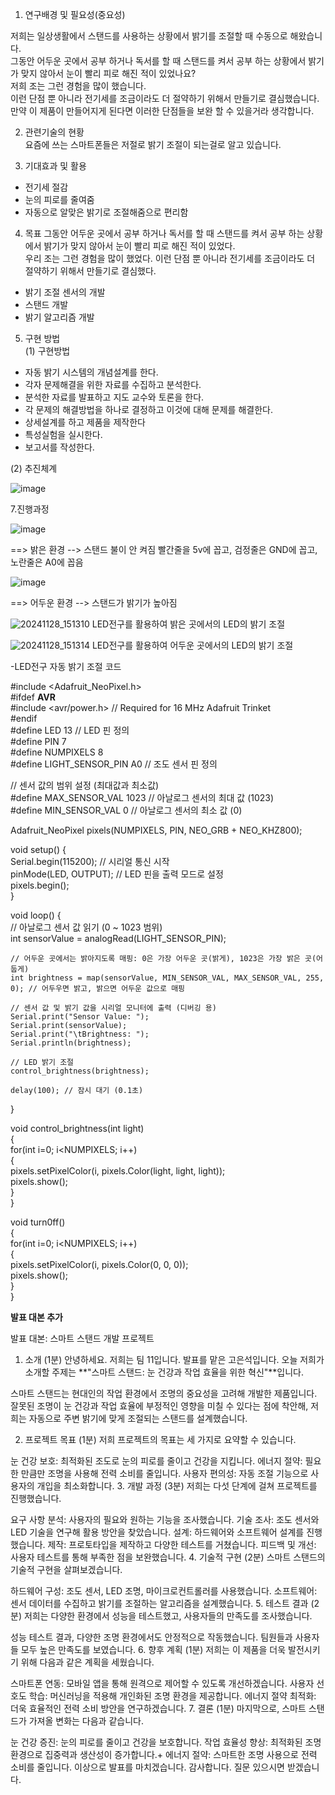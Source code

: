 1. 연구배경 및 필요성(중요성)

저희는 일상생활에서 스탠드를 사용하는 상황에서 밝기를 조절할 때 수동으로 해왔습니다.          
그동안 어두운 곳에서 공부 하거나 독서를 할 때 스탠드를 켜서 공부 하는 상황에서 밝기가 맞지 않아서 눈이 빨리 피로 해진 적이 있었나요?  
저희 조는 그런 경험을 많이 했습니다.  
이런 단점 뿐 아니라 전기세를 조금이라도 더 절약하기 위해서 만들기로 결심했습니다.  
만약 이 제품이 만들어지게 된다면 이러한 단점들을 보완 할 수 있을거라 생각합니다. 

2. 관련기술의 현황  
요즘에 쓰는 스마트폰들은 저절로 밝기 조절이 되는걸로 알고 있습니다.  

3. 기대효과 및 활용  
- 전기세 절감  
- 눈의 피로를 줄여줌    
- 자동으로 알맞은 밝기로 조절해줌으로 편리함  

4. 목표
그동안 어두운 곳에서 공부 하거나 독서를 할 때 스탠드를 켜서 공부 하는 상황에서 밝기가 맞지 않아서 눈이 빨리 피로 해진 적이 있었다.   
 우리 조는 그런 경험을 많이 했었다. 이런 단점 뿐 아니라 전기세를 조금이라도 더 절약하기 위해서 만들기로 결심했다.

- 밝기 조절 센서의 개발  
- 스탠드 개발  
- 밝기 알고리즘 개발  

5. 구현 방법  
(1) 구현방법  
- 자동 밝기 시스템의 개념설계를 한다.
- 각자 문제해결을 위한 자료를 수집하고 분석한다.
- 분석한 자료를 발표하고 지도 교수와 토론을 한다.
- 각 문제의 해결방법을 하나로 결정하고 이것에 대해 문제를 해결한다.
- 상세설계를 하고 제품을 제작한다
- 특성실험을 실시한다. 
- 보고서를 작성한다.

(2) 추진체계


![image](https://github.com/user-attachments/assets/a9a261bd-d69b-4cc6-ac95-39fee2fd51e1)


7.진행과정  

![image](https://github.com/user-attachments/assets/d3b437f6-7a33-423d-93e2-22df3fcd414e)

==> 밝은 환경 --> 스탠드 불이 안 켜짐
빨간줄을 5v에 꼽고, 검정줄은 GND에 꼽고, 노란줄은 A0에 꼽음

![image](https://github.com/user-attachments/assets/c8f02dea-ccf0-41be-8500-4653b1361efb)

==> 어두운 환경 --> 스탠드가 밝기가 높아짐


![20241128_151310](https://github.com/user-attachments/assets/9b9b1d5f-0071-429d-a8be-4aecada02b1c)
LED전구를 활용하여 밝은 곳에서의 LED의 밝기 조절


![20241128_151314](https://github.com/user-attachments/assets/88c7178c-37e3-4eef-bcbe-805b1685eb10)
LED전구를 활용하여 어두운 곳에서의 LED의 밝기 조절


-LED전구 자동 밝기 조절 코드

#include <Adafruit_NeoPixel.h>   
#ifdef __AVR__   
#include <avr/power.h> // Required for 16 MHz Adafruit Trinket   
#endif   
#define LED 13 // LED 핀 정의   
#define PIN        7   
#define NUMPIXELS 8   
#define LIGHT_SENSOR_PIN A0 // 조도 센서 핀 정의   

// 센서 값의 범위 설정 (최대값과 최소값)  
#define MAX_SENSOR_VAL 1023 // 아날로그 센서의 최대 값 (1023)  
#define MIN_SENSOR_VAL 0 // 아날로그 센서의 최소 값 (0)  

Adafruit_NeoPixel pixels(NUMPIXELS, PIN, NEO_GRB + NEO_KHZ800);  

void setup() 
{  
    Serial.begin(115200); // 시리얼 통신 시작  
    pinMode(LED, OUTPUT); // LED 핀을 출력 모드로 설정  
    pixels.begin();  
}  
  
void loop() 
{  
    // 아날로그 센서 값 읽기 (0 ~ 1023 범위)  
    int sensorValue = analogRead(LIGHT_SENSOR_PIN);  
  
    // 어두운 곳에서는 밝아지도록 매핑: 0은 가장 어두운 곳(밝게), 1023은 가장 밝은 곳(어둡게)  
    int brightness = map(sensorValue, MIN_SENSOR_VAL, MAX_SENSOR_VAL, 255, 0); // 어두우면 밝고, 밝으면 어두운 값으로 매핑  
  
    // 센서 값 및 밝기 값을 시리얼 모니터에 출력 (디버깅 용)  
    Serial.print("Sensor Value: ");  
    Serial.print(sensorValue);  
    Serial.print("\tBrightness: ");  
    Serial.println(brightness);  
  
    // LED 밝기 조절  
    control_brightness(brightness);  
      
    delay(100); // 잠시 대기 (0.1초)  
      
}  
  
 void control_brightness(int light)  
 {  
   for(int i=0; i<NUMPIXELS; i++)   
   {   
     pixels.setPixelColor(i, pixels.Color(light, light, light));  
     pixels.show();        
   }   
 }  
  
 void turn0ff()  
 {  
  for(int i=0; i<NUMPIXELS; i++)  
   {   
    pixels.setPixelColor(i, pixels.Color(0, 0, 0));  
    pixels.show();       
   }  
 }  



**발표 대본 추가**

발표 대본: 스마트 스탠드 개발 프로젝트
1. 소개 (1분)
안녕하세요. 저희는 팀 11입니다. 발표를 맡은 고은석입니다.
오늘 저희가 소개할 주제는 **"스마트 스탠드: 눈 건강과 작업 효율을 위한 혁신"**입니다.

스마트 스탠드는 현대인의 작업 환경에서 조명의 중요성을 고려해 개발한 제품입니다.
잘못된 조명이 눈 건강과 작업 효율에 부정적인 영향을 미칠 수 있다는 점에 착안해, 
저희는 자동으로 주변 밝기에 맞게 조절되는 스탠드를 설계했습니다.

2. 프로젝트 목표 (1분)
저희 프로젝트의 목표는 세 가지로 요약할 수 있습니다.

눈 건강 보호: 최적화된 조도로 눈의 피로를 줄이고 건강을 지킵니다.
에너지 절약: 필요한 만큼만 조명을 사용해 전력 소비를 줄입니다.
사용자 편의성: 자동 조절 기능으로 사용자의 개입을 최소화합니다.
3. 개발 과정 (3분)
저희는 다섯 단계에 걸쳐 프로젝트를 진행했습니다.

요구 사항 분석: 사용자의 필요와 원하는 기능을 조사했습니다.
기술 조사: 조도 센서와 LED 기술을 연구해 활용 방안을 찾았습니다.
설계: 하드웨어와 소프트웨어 설계를 진행했습니다.
제작: 프로토타입을 제작하고 다양한 테스트를 거쳤습니다.
피드백 및 개선: 사용자 테스트를 통해 부족한 점을 보완했습니다.
4. 기술적 구현 (2분)
스마트 스탠드의 기술적 구현을 살펴보겠습니다.

하드웨어 구성: 조도 센서, LED 조명, 마이크로컨트롤러를 사용했습니다.
소프트웨어: 센서 데이터를 수집하고 밝기를 조절하는 알고리즘을 설계했습니다.
5. 테스트 결과 (2분)
저희는 다양한 환경에서 성능을 테스트했고, 사용자들의 만족도를 조사했습니다.

성능 테스트 결과, 다양한 조명 환경에서도 안정적으로 작동했습니다.
팀원들과 사용자들 모두 높은 만족도를 보였습니다.
6. 향후 계획 (1분)
저희는 이 제품을 더욱 발전시키기 위해 다음과 같은 계획을 세웠습니다.

스마트폰 연동: 모바일 앱을 통해 원격으로 제어할 수 있도록 개선하겠습니다.
사용자 선호도 학습: 머신러닝을 적용해 개인화된 조명 환경을 제공합니다.
에너지 절약 최적화: 더욱 효율적인 전력 소비 방안을 연구하겠습니다.
7. 결론 (1분)
마지막으로, 스마트 스탠드가 가져올 변화는 다음과 같습니다.

눈 건강 증진: 눈의 피로를 줄이고 건강을 보호합니다.
작업 효율성 향상: 최적화된 조명 환경으로 집중력과 생산성이 증가합니다.+
에너지 절약: 스마트한 조명 사용으로 전력 소비를 줄입니다.
이상으로 발표를 마치겠습니다. 감사합니다. 질문 있으시면 받겠습니다.


